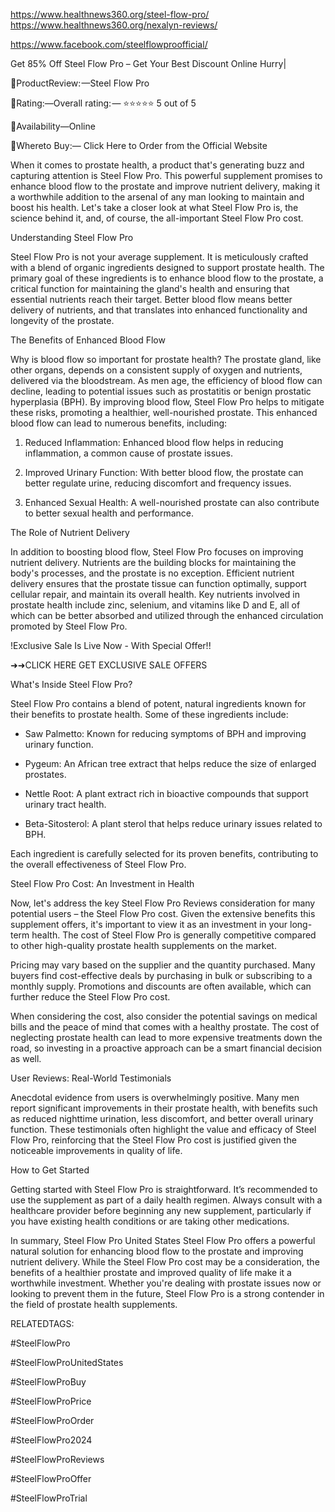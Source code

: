 
<a href="https://www.healthnews360.org/steel-flow-pro/">https://www.healthnews360.org/steel-flow-pro/</a>
<a href="https://www.healthnews360.org/nexalyn-reviews/">https://www.healthnews360.org/nexalyn-reviews/</a>

<a href="https://www.facebook.com/steelflowproofficial/">https://www.facebook.com/steelflowproofficial/</a>



Get 85% Off Steel Flow Pro – Get Your Best Discount Online Hurry|

📣ProductReview: —Steel Flow Pro

‍📣Rating:—Overall rating: — ⭐⭐⭐⭐⭐ 5 out of 5

📣Availability—Online

‍📣Whereto Buy:— Click Here to Order from the Official Website

When it comes to prostate health, a product that's generating buzz and capturing attention is Steel Flow Pro. This powerful supplement promises to enhance blood flow to the prostate and improve nutrient delivery, making it a worthwhile addition to the arsenal of any man looking to maintain and boost his health. Let's take a closer look at what Steel Flow Pro is, the science behind it, and, of course, the all-important Steel Flow Pro cost.

Understanding Steel Flow Pro

Steel Flow Pro is not your average supplement. It is meticulously crafted with a blend of organic ingredients designed to support prostate health. The primary goal of these ingredients is to enhance blood flow to the prostate, a critical function for maintaining the gland's health and ensuring that essential nutrients reach their target. Better blood flow means better delivery of nutrients, and that translates into enhanced functionality and longevity of the prostate.

The Benefits of Enhanced Blood Flow

Why is blood flow so important for prostate health? The prostate gland, like other organs, depends on a consistent supply of oxygen and nutrients, delivered via the bloodstream. As men age, the efficiency of blood flow can decline, leading to potential issues such as prostatitis or benign prostatic hyperplasia (BPH). By improving blood flow, Steel Flow Pro helps to mitigate these risks, promoting a healthier, well-nourished prostate. This enhanced blood flow can lead to numerous benefits, including:

1. Reduced Inflammation: Enhanced blood flow helps in reducing inflammation, a common cause of prostate issues.

2. Improved Urinary Function: With better blood flow, the prostate can better regulate urine, reducing discomfort and frequency issues.

3. Enhanced Sexual Health: A well-nourished prostate can also contribute to better sexual health and performance.

The Role of Nutrient Delivery

In addition to boosting blood flow, Steel Flow Pro focuses on improving nutrient delivery. Nutrients are the building blocks for maintaining the body's processes, and the prostate is no exception. Efficient nutrient delivery ensures that the prostate tissue can function optimally, support cellular repair, and maintain its overall health. Key nutrients involved in prostate health include zinc, selenium, and vitamins like D and E, all of which can be better absorbed and utilized through the enhanced circulation promoted by Steel Flow Pro.


!Exclusive Sale Is Live Now - With Special Offer!!


➜➜CLICK HERE GET EXCLUSIVE SALE OFFERS

What's Inside Steel Flow Pro?

Steel Flow Pro contains a blend of potent, natural ingredients known for their benefits to prostate health. Some of these ingredients include:

- Saw Palmetto: Known for reducing symptoms of BPH and improving urinary function.

- Pygeum: An African tree extract that helps reduce the size of enlarged prostates.

- Nettle Root: A plant extract rich in bioactive compounds that support urinary tract health.

- Beta-Sitosterol: A plant sterol that helps reduce urinary issues related to BPH.

Each ingredient is carefully selected for its proven benefits, contributing to the overall effectiveness of Steel Flow Pro.

Steel Flow Pro Cost: An Investment in Health

Now, let's address the key Steel Flow Pro Reviews consideration for many potential users – the Steel Flow Pro cost. Given the extensive benefits this supplement offers, it's important to view it as an investment in your long-term health. The cost of Steel Flow Pro is generally competitive compared to other high-quality prostate health supplements on the market.

Pricing may vary based on the supplier and the quantity purchased. Many buyers find cost-effective deals by purchasing in bulk or subscribing to a monthly supply. Promotions and discounts are often available, which can further reduce the Steel Flow Pro cost.

When considering the cost, also consider the potential savings on medical bills and the peace of mind that comes with a healthy prostate. The cost of neglecting prostate health can lead to more expensive treatments down the road, so investing in a proactive approach can be a smart financial decision as well.

User Reviews: Real-World Testimonials

Anecdotal evidence from users is overwhelmingly positive. Many men report significant improvements in their prostate health, with benefits such as reduced nighttime urination, less discomfort, and better overall urinary function. These testimonials often highlight the value and efficacy of Steel Flow Pro, reinforcing that the Steel Flow Pro cost is justified given the noticeable improvements in quality of life.

How to Get Started

Getting started with Steel Flow Pro is straightforward. It’s recommended to use the supplement as part of a daily health regimen. Always consult with a healthcare provider before beginning any new supplement, particularly if you have existing health conditions or are taking other medications.

In summary, Steel Flow Pro United States Steel Flow Pro offers a powerful natural solution for enhancing blood flow to the prostate and improving nutrient delivery. While the Steel Flow Pro cost may be a consideration, the benefits of a healthier prostate and improved quality of life make it a worthwhile investment. Whether you're dealing with prostate issues now or looking to prevent them in the future, Steel Flow Pro is a strong contender in the field of prostate health supplements.

RELATEDTAGS:

#SteelFlowPro

#SteelFlowProUnitedStates

#SteelFlowProBuy

#SteelFlowProPrice

#SteelFlowProOrder

#SteelFlowPro2024

#SteelFlowProReviews

#SteelFlowProOffer

#SteelFlowProTrial






